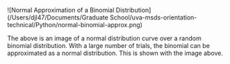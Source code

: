 ![Normal Approximation of a Binomial Distribution](/Users/djl47/Documents/Graduate School/uva-msds-orientation-technical/Python/normal-binomial-approx.png)

The above is an image of a normal distribution curve over a random binomial distribution. With a large number of trials, the binomial can be approximated as a normal distribution. This is shown with the image above.